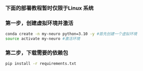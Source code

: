 
### 下面的部署教程暂时仅限于Linux 系统

### 第一步，创建虚拟环境并激活

```bash
conda create -n my-neuro python=3.10 -y #首先创建一个虚拟环境
source activate my-neuro #激活环境
```

### 第二步，下载需要的依赖包

```bash
pip install -r requirements.txt
```
